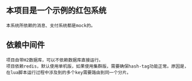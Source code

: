 ## 本项目是一个示例的红包系统
    本系统所依赖的消息、支付系统都是mock的。
## 依赖中间件
    项目自带H2数据库，可以不依赖数据库直接运行。
    项目依赖redis，默认使用单机版，如果使用集群版，需要确保hash-tag功能正常。原因是，在lua脚本运行过程中涉及到的多个key需要路由到同一个分片。